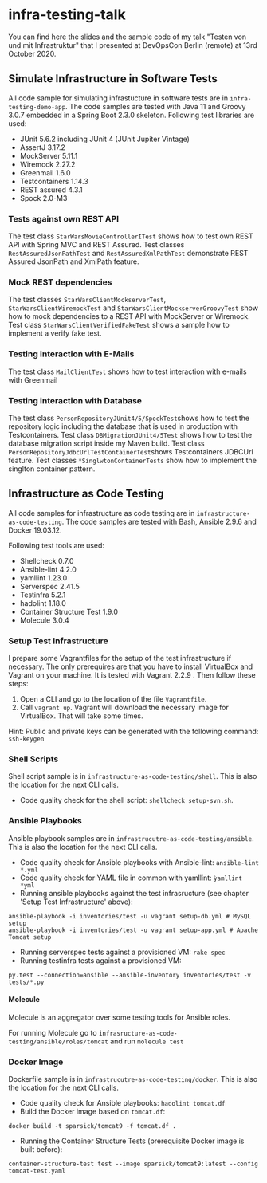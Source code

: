 # infra-testing-talk
You can find here the slides and the sample code of my talk "Testen von und mit Infrastruktur" that I presented at DevOpsCon Berlin (remote) at 13rd October 2020.


## Simulate Infrastructure in Software Tests
All code sample for simulating infrastucture in software tests are in `infra-testing-demo-app`.
The code samples are tested with Java 11 and Groovy 3.0.7 embedded in a Spring Boot 2.3.0 skeleton.
Following test libraries are used:
- JUnit 5.6.2 including JUnit 4 (JUnit Jupiter Vintage)
- AssertJ 3.17.2
- MockServer 5.11.1
- Wiremock 2.27.2
- Greenmail 1.6.0
- Testcontainers 1.14.3
- REST assured 4.3.1
- Spock 2.0-M3

### Tests against own REST API
The test class `StarWarsMovieControllerITest` shows how to test own REST API with Spring MVC and REST Assured.
Test classes `RestAssuredJsonPathTest` and `RestAssuredXmlPathTest` demonstrate REST Assured JsonPath and XmlPath feature.

### Mock REST dependencies
The test classes `StarWarsClientMockserverTest`, `StarWarsClientWiremockTest` and `StarWarsClientMockserverGroovyTest` show how to mock dependencies to a REST API with MockServer or Wiremock.
Test class `StarWarsClientVerifiedFakeTest` shows a sample how to implement a verify fake test.

### Testing interaction with E-Mails
The test class `MailClientTest` shows how to test interaction with e-mails with Greenmail

### Testing interaction with Database
The test class `PersonRepositoryJUnit4/5/SpockTest`shows how to test the repository logic including the database that is used in production with Testcontainers.
Test class `DBMigrationJUnit4/5Test` shows how to test the database migration script inside my Maven build.
Test class `PersonRepositoryJdbcUrlTestContainerTest`shows Testcontainers JDBCUrl feature.
Test classes `*SinglwtonContainerTests` show how to implement the singlton container pattern.

## Infrastructure as Code Testing
All code samples for infrastructure as code testing are in `infrastructure-as-code-testing`.
The code samples are tested with Bash, Ansible 2.9.6  and Docker 19.03.12.

Following test tools are used:
- Shellcheck 0.7.0
- Ansible-lint 4.2.0
- yamllint 1.23.0
- Serverspec 2.41.5
- Testinfra 5.2.1
- hadolint 1.18.0
- Container Structure Test 1.9.0
- Molecule 3.0.4

### Setup Test Infrastructure
I prepare some Vagrantfiles for the setup of the test infrastructure if necessary. 
The only prerequires are that you have to install VirtualBox and Vagrant on your machine. 
It is tested with Vagrant 2.2.9 . 
Then follow these steps:

1. Open a CLI and go to the location of the file `Vagrantfile`.
2. Call `vagrant up`. Vagrant will download the necessary image for VirtualBox. That will take some times.

Hint: Public and private keys can be generated with the following command: `ssh-keygen`


### Shell Scripts
Shell script sample is in `infrastructure-as-code-testing/shell`.
This is also the location for the next CLI calls.

- Code quality check for the shell script:  `shellcheck setup-svn.sh`.

### Ansible Playbooks
Ansible playbook samples are in `infrastrucutre-as-code-testing/ansible`.
This is also the location for the next CLI calls.

- Code quality check for Ansible playbooks with Ansible-lint: `ansible-lint *.yml`
- Code quality check for YAML file in common with yamllint: `ỳamllint *yml`
- Running ansible playbooks against the test infrasructure (see chapter 'Setup Test Infrastructure' above):
```
ansible-playbook -i inventories/test -u vagrant setup-db.yml # MySQL setup
ansible-playbook -i inventories/test -u vagrant setup-app.yml # Apache Tomcat setup
```
- Running serverspec tests against a provisioned VM: `rake spec`
- Running testinfra tests against a provisioned VM:
```
py.test --connection=ansible --ansible-inventory inventories/test -v tests/*.py
```
#### Molecule
Molecule is an aggregator over some testing tools for Ansible roles.

For running Molecule go to `infrasructure-as-code-testing/ansible/roles/tomcat` and run `molecule test`

### Docker Image
Dockerfile sample is in `infrastrucutre-as-code-testing/docker`.
This is also the location for the next CLI calls.

- Code quality check for Ansible playbooks: `hadolint tomcat.df`
- Build the Docker image based on `tomcat.df`:
```
docker build -t sparsick/tomcat9 -f tomcat.df .
```
- Running the Container Structure Tests (prerequisite Docker image is built before):
```
container-structure-test test --image sparsick/tomcat9:latest --config tomcat-test.yaml
```
